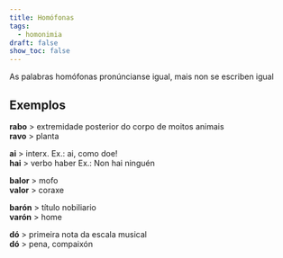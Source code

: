 ```yaml
---
title: Homófonas
tags:
  - homonimia
draft: false
show_toc: false
---
```

As palabras homófonas pronúncianse igual, mais non se escriben igual

## Exemplos

**rabo** > extremidade posterior do corpo de moitos animais\
**ravo** > planta

**ai** > interx. Ex.: ai, como doe!\
**hai** > verbo haber Ex.: Non hai ninguén

**balor** > mofo\
**valor** > coraxe

**barón** > título nobiliario\
**varón** > home

**dó** > primeira nota da escala musical\
**dó** > pena, compaixón